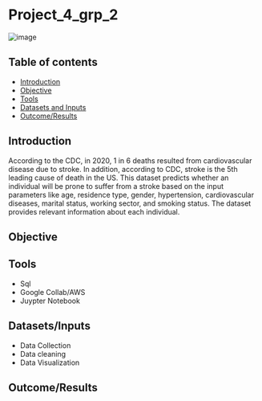 # Project_4_grp_2

![image](https://user-images.githubusercontent.com/107385310/204402113-c9089e9f-7e60-428f-b14a-9153cf9e77a7.png)

## Table of contents ##
- [Introduction](#Introduction)
- [Objective](#Objective)
- [Tools](#Tools)
- [Datasets and Inputs](#Datasets/Inputs)
- [Outcome/Results](#Outcome/Results)

## Introduction 

According to the CDC, in 2020, 1 in 6 deaths resulted from cardiovascular disease due to stroke. In addition, according to CDC, stroke is the 5th leading cause of death in the US. This dataset predicts whether an individual will be prone to suffer from a stroke based on the input parameters like age, residence type, gender, hypertension, cardiovascular diseases, marital status, working sector, and smoking status. The dataset provides relevant information about each individual. 

## Objective

## Tools
+ Sql
+ Google Collab/AWS 
+ Juypter Notebook

## Datasets/Inputs 
- Data Collection
- Data cleaning
- Data Visualization

## Outcome/Results
